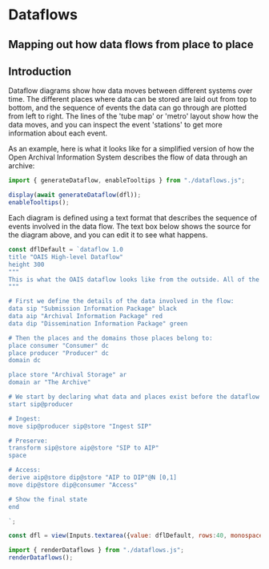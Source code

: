 # Dataflows
## Mapping out how data flows from place to place

## Introduction

Dataflow diagrams show how data moves between different systems over time.  The different places where data can be stored are laid out from top to bottom, and the sequence of events the data can go through are plotted from left to right. The lines of the 'tube map' or 'metro' layout show how the data moves, and you can inspect the event 'stations' to get more information about each event.

As an example, here is what it looks like for a simplified version of how the Open Archival Information System describes the flow of data through an archive:

```js
import { generateDataflow, enableTooltips } from "./dataflows.js";

display(await generateDataflow(dfl));
enableTooltips();
```

Each diagram is defined using a text format that describes the sequence of events involved in the data flow. The text box below shows the source for the diagram above, and you can edit it to see what happens.

```js
const dflDefault = `dataflow 1.0
title "OAIS High-level Dataflow"
height 300
"""
This is what the OAIS dataflow looks like from the outside. All of the internal detail is invisible to external users.
"""

# First we define the details of the data involved in the flow:
data sip "Submission Information Package" black
data aip "Archival Information Package" red
data dip "Dissemination Information Package" green

# Then the places and the domains those places belong to:
place consumer "Consumer" dc
place producer "Producer" dc
domain dc 

place store "Archival Storage" ar
domain ar "The Archive"

# We start by declaring what data and places exist before the dataflow starts:
start sip@producer

# Ingest:
move sip@producer sip@store "Ingest SIP"

# Preserve:
transform sip@store aip@store "SIP to AIP"
space

# Access:
derive aip@store dip@store "AIP to DIP"@N [0,1]
move dip@store dip@consumer "Access"

# Show the final state
end

`;

const dfl = view(Inputs.textarea({value: dflDefault, rows:40, monospace: true, resize: true, spellcheck: true }));
```

<!-- Using this to force a large text area 
as Observable Framework limits it be default -->
<style>
textarea {
    max-height: 200em !important;
}
</style>



```js
import { renderDataflows } from "./dataflows.js";
renderDataflows();
```

